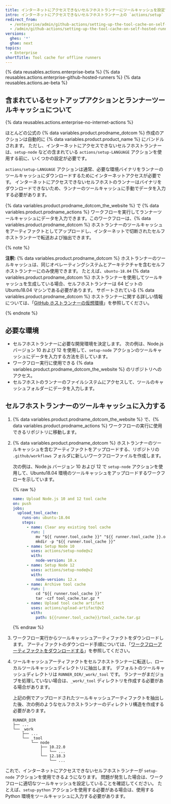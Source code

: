 ```yaml
---
title: インターネットにアクセスできないセルフホストランナーにツールキャッシュを設定する
intro: インターネットにアクセスできないセルフホストランナー上の `actions/setup` アクションを使用するには、最初にワークフローのランナーのツールキャッシュにデータを入力する必要があります。
redirect_from:
  - /enterprise/admin/github-actions/setting-up-the-tool-cache-on-self-hosted-runners-without-internet-access
  - /admin/github-actions/setting-up-the-tool-cache-on-self-hosted-runners-without-internet-access
versions:
  ghes: '*'
  ghae: next
topics:
  - Enterprise
shortTitle: Tool cache for offline runners
---
```


{% data reusables.actions.enterprise-beta %}
{% data reusables.actions.enterprise-github-hosted-runners %}
{% data reusables.actions.ae-beta %}

## 含まれているセットアップアクションとランナーツールキャッシュについて

{% data reusables.actions.enterprise-no-internet-actions %}

ほとんどの公式の {% data variables.product.prodname_dotcom %} 作成のアクションは自動的に {% data variables.product.product_name %} にバンドルされます。 ただし、インターネットにアクセスできないセルフホストランナーは、`setup-node` などの含まれている `actions/setup-LANGUAGE` アクションを使用する前に、いくつかの設定が必要です。

`actions/setup-LANGUAGE` アクションは通常、必要な環境バイナリをランナーのツールキャッシュにダウンロードするためにインターネットアクセスが必要です。 インターネットにアクセスできないセルフホストのランナーはバイナリをダウンロードできないため、ランナーのツールキャッシュに手動でデータを入力する必要があります。

{% data variables.product.prodname_dotcom_the_website %} で {% data variables.product.prodname_actions %} ワークフローを実行してランナーツールキャッシュにデータを入力できます。このワークフローは、{% data variables.product.prodname_dotcom %} ホストランナーのツールキャッシュをアーティファクトとしてアップロードし、インターネットで切断されたセルフホストランナーで転送および抽出できます。

{% note %}

**注釈:** {% data variables.product.prodname_dotcom %} ホストランナーのツールキャッシュは、同じオペレーティングシステムとアーキテクチャを含むセルフホストランナーにのみ使用できます。 たとえば、`ubuntu-18.04` {% data variables.product.prodname_dotcom %} ホストランナーを使用してツールキャッシュを生成している場合、セルフホストランナーは 64 ビットの Ubuntu18.04 マシンである必要があります。 サポートされている {% data variables.product.prodname_dotcom %} ホストランナーに関する詳しい情報については、「<a href="/actions/reference/virtual-environments-for-github-hosted-runners#supported-runners-and-hardware-resources" class="dotcom-only">GitHub ホストランナーの仮想環境</a>」を参照してください。

{% endnote %}

## 必要な環境

* セルフホストランナーに必要な開発環境を決定します。 次の例は、Node.js バージョン 10 および 12 を使用して、`setup-node` アクションのツールキャッシュにデータを入力する方法を示しています。
* ワークフロー実行に使用できる {% data variables.product.prodname_dotcom_the_website %} のリポジトリへのアクセス。
* セルフホストのランナーのファイルシステムにアクセスして、ツールのキャッシュフォルダーにデータを入力します。

## セルフホストランナーのツールキャッシュに入力する

1. {% data variables.product.prodname_dotcom_the_website %} で、{% data variables.product.prodname_actions %} ワークフローの実行に使用できるリポジトリに移動します。
1. {% data variables.product.prodname_dotcom %} ホストランナーのツールキャッシュを含むアーティファクトをアップロードする、リポジトリの `.github/workflows` フォルダに新しいワークフローファイルを作成します。

   次の例は、Node.js バージョン 10 および 12 で `setup-node` アクションを使用して、Ubuntu18.04 環境のツールキャッシュをアップロードするワークフローを示しています。

   {% raw %}
   ```yaml
   name: Upload Node.js 10 and 12 tool cache
   on: push
   jobs:
     upload_tool_cache:
       runs-on: ubuntu-18.04
       steps:
         - name: Clear any existing tool cache
           run: |
             mv "${{ runner.tool_cache }}" "${{ runner.tool_cache }}.old"
             mkdir -p "${{ runner.tool_cache }}"
         - name: Setup Node 10
           uses: actions/setup-node@v2
           with:
             node-version: 10.x
         - name: Setup Node 12
           uses: actions/setup-node@v2
           with:
             node-version: 12.x
         - name: Archive tool cache
           run: |
             cd "${{ runner.tool_cache }}"
             tar -czf tool_cache.tar.gz *
         - name: Upload tool cache artifact
           uses: actions/upload-artifact@v2
           with:
             path: ${{runner.tool_cache}}/tool_cache.tar.gz
   ```
   {% endraw %}
1. ワークフロー実行からツールキャッシュアーティファクトをダウンロードします。 アーティファクトのダウンロード手順については、「[ワークフローアーティファクトをダウンロードする](/actions/managing-workflow-runs/downloading-workflow-artifacts)」を参照してください。
1. ツールキャッシュアーティファクトをセルフホストランナーに転送し、ローカルツールキャッシュディレクトリに抽出します。 デフォルトのツールキャッシュディレクトリは `RUNNER_DIR/_work/_tool` です。 ランナーがまだジョブを処理していない場合は、`_work/_tool` ディレクトリを作成する必要がある場合があります。

    上記の例でアップロードされたツールキャッシュアーティファクトを抽出した後、次の例のようなセルフホストランナーのディレクトリ構造を作成する必要があります。

    ```
    RUNNER_DIR
    ├── ...
    └── _work
        ├── ...
        └── _tool
            └── node
                ├── 10.22.0
                │   └── ...
                └── 12.18.3
                    └── ...
    ```

これで、インターネットにアクセスできないセルフホストランナーが `setup-node` アクションを使用できるようになります。 問題が発生した場合は、ワークフローに適切なツールキャッシュを設定していることを確認してください。 たとえば、`setup-python` アクションを使用する必要がある場合は、使用する Python 環境をツールキャッシュに入力する必要があります。
